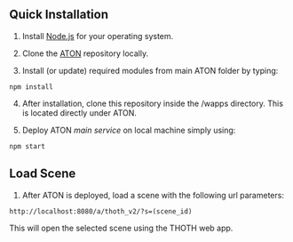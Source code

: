 ## Quick Installation

1) Install [Node.js](https://nodejs.org/) for your operating system.

2) Clone the [ATON](https://github.com/phoenixbf/aton) repository locally.

3) Install (or update) required modules from main ATON folder by typing:
```
npm install
```

4) After installation, clone this repository inside the /wapps directory. This is located directly under ATON.

5) Deploy ATON *main service* on local machine simply using:
```
npm start
```

## Load Scene

1) After ATON is deployed, load a scene with the following url parameters:
```
http://localhost:8080/a/thoth_v2/?s=(scene_id)
```
This will open the selected scene using the THOTH web app.